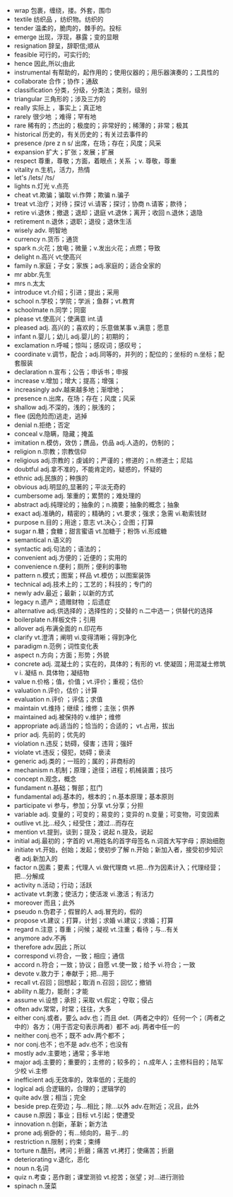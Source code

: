 -   wrap 包裹，缠绕，搂。外套，围巾
-   textile 纺织品 ，纺织物。纺织的
-   tender 温柔的，脆肉的，棘手的。投标
-   emerge 出现，浮现，暴露；变的显眼
-   resignation 辞呈，辞职信;顺从
-   feasible 可行的，可实行的;
-   hence 因此,所以;由此
-   instrumental 有帮助的，起作用的；使用仪器的；用乐器演奏的；工具性的
-   collaborate 合作；协作；通敌
-   classification 分类，分级，分类法；类别，级别
-   triangular 三角形的；涉及三方的
-   really 实际上 ，事实上；真正地
-   rarely 很少地 ；难得；罕有地
-   rare 稀有的；杰出的；极度的；非常好的；稀薄的；非常；极其
-   historical 历史的，有关历史的；有关过去事件的
-   presence /pre z n s/ 出席，在场；存在；风度；风采
-   expansion 扩大；扩张；发展；扩展
-   respect 尊重，尊敬；方面，着眼点；关系 ；v. 尊敬，尊重
-   vitality n.生机，活力，热情
-   let's /lets/ /ts/
-   lights n.灯光 v.点亮
-   cheat vt.欺骗；骗取 vi.作弊；欺骗 n.骗子
-   treat vt.治疗；对待；探讨 vi.请客；探讨；协商 n.请客；款待；
-   retire vi.退休；撤退；退却；退庭 vt.退休；离开；收回 n.退休；退隐
-   retirement n.退休；退职；退役；退休生活
-   wisely adv. 明智地
-   currency n.货币；通货
-   spark n.火花；放电；微量；v.发出火花；点燃；导致
-   delight n.高兴 vt;使高兴
-   family n.家庭；子女；家族；adj.家庭的；适合全家的
-   mr abbr.先生
-   mrs n.太太
-   introduce vt.介绍；引进；提出；采用
-   school n.学校；学院；学派；鱼群；vt.教育
-   schoolmate n.同学；同窗
-   please vt.使高兴；使满意 int.请
-   pleased adj. 高兴的；喜欢的；乐意做某事 v.满意；愿意
-   infant n.婴儿；幼儿 adj.婴儿的；初期的；
-   exclamation n.呼喊；惊叫；感叹词；感叹号；
-   coordinate v.调节，配合；adj.同等的，并列的；配位的；坐标的 n.坐标；配套服装
-   declaration n.宣布；公告；申诉书；申报
-   increase v.增加；增大；提高；增强；
-   increasingly adv.越来越多地；渐增地；
-   presence n.出席，在场；存在；风度；风采
-   shallow adj.不深的，浅的；肤浅的；
-   flee (因危险而)逃走，逃掉
-   denial n.拒绝；否定
-   conceal v.隐瞒，隐藏；掩盖
-   imitation n.模仿，效仿；赝品，仿品 adj.人造的，仿制的；
-   religion n.宗教；宗教信仰
-   religious adj.宗教的；虔诚的；严谨的；修道的；n.修道士；尼姑
-   doubtful adj.拿不准的，不能肯定的，疑惑的，怀疑的
-   ethnic adj.民族的；种族的
-   obvious adj.明显的,显著的；平淡无奇的
-   cumbersome adj. 笨重的；累赘的；难处理的
-   abstract adj.纯理论的；抽象的；n.摘要；抽象的概念；抽象
-   exact adj.准确的，精密的；精确的；vt.要求；强求；急需 vi.勒索钱财
-   purpose n.目的；用途；意志 vt.决心；企图；打算
-   sugar n.糖；食糖；甜言蜜语 vt.加糖于；粉饰 vi.形成糖
-   semantical n.语义的
-   syntactic adj.句法的；语法的；
-   convenient adj.方便的；近便的；实用的
-   convenience n.便利；厕所；便利的事物
-   pattern n.模式；图案；样品 vt.模仿；以图案装饰
-   technical adj.技术上的；工艺的；科技的；专门的
-   newly adv.最近；最新；以新的方式
-   legacy n.遗产；遗赠财物 ；后遗症
-   alternative adj.供选择的；选择性的；交替的 n.二中选一；供替代的选择
-   boilerplate n.样板文件；引用
-   allover adj.布满全面的 n.印花布
-   clarify vt.澄清；阐明 vi.变得清晰；得到净化
-   paradigm n.范例；词性变化表
-   aspect n.方向；方面；形势；外貌
-   concrete adj. 混凝土的；实在的，具体的；有形的 vt. 使凝固；用混凝土修筑 v i. 凝结 n. 具体物；凝结物
-   value n.价格；值，价值；vt.评价；重视；估价
-   valuation n.评价，估价；计算
-   evaluation n.评价 ；评估；求值
-   maintain vt.维持；继续；维修；主张；供养
-   maintained adj.被保持的 v.维护；维修
-   appropriate adj.适当的；恰当的；合适的； vt.占用，拔出
-   prior adj. 先前的；优先的
-   violation n.违反；妨碍，侵害；违背；强奸
-   violate vt.违反；侵犯，妨碍；亵渎
-   generic adj.类的；一班的；属的；非商标的
-   mechanism n.机制；原理；途径；进程；机械装置；技巧
-   concept n.观念，概念
-   fundament n.基础；臀部；肛门
-   fundamental adj.基本的，根本的；n.基本原理；基本原则
-   participate vi 参与，参加；分享 vt.分享；分担
-   variable adj. 变量的；可变的；易变的；变异的 n.变量；可变物，可变因素
-   outlive vt.比...经久；经受住；渡过...而存在
-   mention vt.提到，谈到；提及；说起 n.提及，说起
-   initial adj.最初的；字首的 vt.用姓名的首字母签名 n.词首大写字母；原始细胞
-   initiate vt.开始，创始；发起；使初步了解 n.开始；新加入者，接受初步知识者 adj.新加入的
-   factor n.因素；要素；代理人 vi.做代理商 vt.把...作为因素计入；代理经营；把...分解成
-   activity n.活动；行动；活跃
-   activate vt.刺激；使活力；使活泼 vi.激活；有活力
-   moreover 而且；此外
-   pseudo n.伪君子；假冒的人 adj.冒充的，假的
-   propose vt.建议；打算，计划；求婚 vi.建议；求婚；打算
-   regard n.注意；尊重；问候；凝视 vt.注重；看待；与...有关
-   anymore adv.不再
-   therefore adv.因此；所以
-   correspond vi.符合，一致；相应；通信
-   accord n.符合；一致；协议；自愿 vt.使一致；给予 vi.符合；一致
-   devote v.致力于；奉献于；把...用于
-   recall vt.召回；回想起；取消 n.召回；回忆；撤销
-   ability n.能力，能耐；才能
-   assume vi.设想；承担；采取 vt.假定；夺取；侵占
-   often adv.常常，时常；往往，大多
-   either conj.或者，要么 adv.也；而且 det.（两者之中的）任何一个；（两者之中的）各方；（用于否定句表示两者）都不 adj. 两者中任一的
-   neither conj.也不；既不 adv.两个都不；
-   nor conj.也不；也不是 adv.也不；也没有
-   mostly adv.主要地；通常；多半地
-   major adj.主要的；重要的；主修的；较多的； n.成年人；主修科目的；陆军少校 vi.主修
-   inefficient adj.无效率的，效率低的；无能的
-   logical adj.合逻辑的，合理的；逻辑学的
-   quite adv.很；相当；完全
-   beside prep.在旁边；与...相比；除...以外 adv.在附近；况且，此外
-   cause n.原因；事业；目标 vt.引起；使遭受
-   innovation n.创新，革新；新方法
-   prone adj.俯卧的；有...倾向的，易于...的
-   restriction n.限制；约束；束缚
-   torture n.酷刑，拷问；折磨；痛苦 vt.拷打；使痛苦；折磨
-   deteriorating v.退化，恶化
-   noun n.名词
-   quiz n.考查；恶作剧；课堂测验 vt.挖苦；张望；对...进行测验
-   spinach n.菠菜
